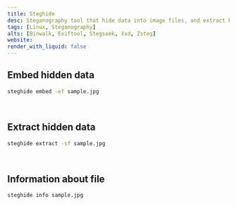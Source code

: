 ```yaml
---
title: Steghide
desc: Steganography tool that hide data into image files, and extract hidden data from files.
tags: [Linux, Steganography]
alts: [Binwalk, Exiftool, Stegseek, Xxd, Zsteg]
website:
render_with_liquid: false
---
```


## Embed hidden data

```sh
steghide embed -ef sample.jpg
```

<br />

## Extract hidden data

```sh
steghide extract -sf sample.jpg
```

<br />

## Information about file

```sh
steghide info sample.jpg
```
